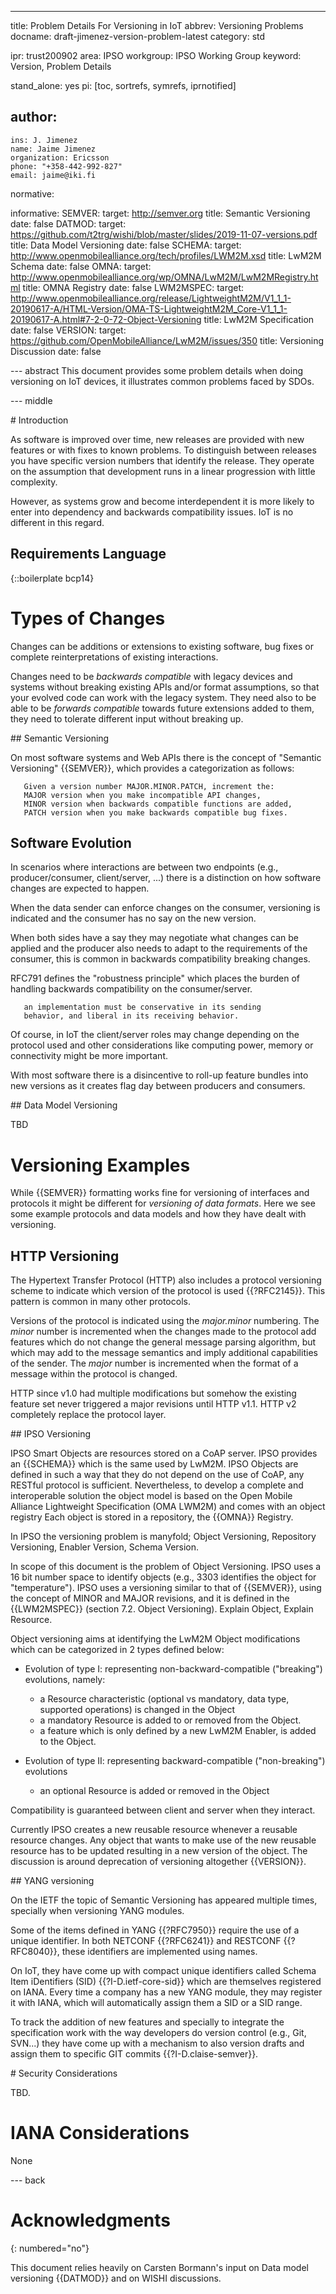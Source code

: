 ---
title: Problem Details For Versioning in IoT
abbrev: Versioning Problems
docname: draft-jimenez-version-problem-latest
category: std

ipr: trust200902
area: IPSO
workgroup: IPSO Working Group
keyword: Version, Problem Details

stand_alone: yes
pi: [toc, sortrefs, symrefs, iprnotified]

author:
 -
    ins: J. Jimenez
    name: Jaime Jimenez
    organization: Ericsson
    phone: "+358-442-992-827"
    email: jaime@iki.fi

normative:

informative:
  SEMVER:
   target: http://semver.org
   title: Semantic Versioning
   date: false
  DATMOD:
   target: https://github.com/t2trg/wishi/blob/master/slides/2019-11-07-versions.pdf
   title: Data Model Versioning
   date: false
  SCHEMA:
   target: http://www.openmobilealliance.org/tech/profiles/LWM2M.xsd
   title: LwM2M Schema
   date: false
  OMNA:
   target: http://www.openmobilealliance.org/wp/OMNA/LwM2M/LwM2MRegistry.html
   title: OMNA Registry
   date:  false
  LWM2MSPEC:
   target: http://www.openmobilealliance.org/release/LightweightM2M/V1_1_1-20190617-A/HTML-Version/OMA-TS-LightweightM2M_Core-V1_1_1-20190617-A.html#7-2-0-72-Object-Versioning
   title: LwM2M Specification
   date: false
  VERSION:
   target: https://github.com/OpenMobileAlliance/LwM2M/issues/350
   title: Versioning Discussion
   date: false

--- abstract
This document provides some problem details when doing versioning on IoT devices, it illustrates common problems faced by SDOs.

--- middle

# Introduction

As software is improved over time, new releases are provided with new features or with fixes to known problems. To distinguish between releases you have specific version numbers that identify the release. They operate on the assumption that development runs in a linear progression with little complexity.

However, as systems grow and become interdependent it is more likely to enter into dependency and backwards compatibility issues. IoT is no different in this regard.

## Requirements Language

{::boilerplate bcp14}

# Types of Changes

Changes can be additions or extensions to existing software, bug fixes or complete reinterpretations of existing interactions.

Changes need to be *backwards compatible* with legacy devices and systems without breaking existing APIs and/or format assumptions, so that your evolved code can work with the legacy system. They need also to be able to be *forwards compatible* towards future extensions added to them, they need to tolerate different input without breaking up.

## Semantic Versioning

On most software systems and Web APIs there is the concept of "Semantic Versioning" {{SEMVER}}, which provides a categorization as follows:  

~~~
   Given a version number MAJOR.MINOR.PATCH, increment the:
   MAJOR version when you make incompatible API changes,
   MINOR version when backwards compatible functions are added,
   PATCH version when you make backwards compatible bug fixes.
~~~

## Software Evolution

In scenarios where interactions are between two endpoints (e.g., producer/consumer, client/server, ...) there is a distinction on how software changes are expected to happen.

When the data sender can enforce changes on the consumer, versioning is indicated and the consumer has no say on the new version.

When both sides have a say they may negotiate what changes can be applied and the producer also needs to adapt to the requirements of the consumer, this is common in backwards compatibility breaking changes.  

RFC791 defines the "robustness principle" which places the burden of handling backwards compatibility on the consumer/server.

~~~
   an implementation must be conservative in its sending
   behavior, and liberal in its receiving behavior.
~~~

Of course, in IoT the client/server roles may change depending on the protocol used and other considerations like computing power, memory or connectivity might be more important.

With most software there is a disincentive to roll-up feature bundles into new versions as it creates flag day between producers and consumers.

## Data Model Versioning

TBD

# Versioning Examples

While {{SEMVER}} formatting works fine for versioning of interfaces and protocols it might be different for *versioning of data formats*. Here we see some example protocols and data models and how they have dealt with versioning.

## HTTP Versioning

The Hypertext Transfer Protocol (HTTP) also includes a protocol versioning scheme to indicate which version of the protocol is used {{?RFC2145}}. This pattern is common in many other protocols.

Versions of the protocol is indicated using the *major.minor* numbering. The *minor* number is incremented when the changes made to the protocol add features which do not change the general message parsing algorithm, but which may add to the message semantics and imply additional capabilities of the sender. The *major* number is incremented when the format of a message within the protocol is changed.

HTTP since v1.0 had multiple modifications but somehow the existing feature set never triggered a major revisions until HTTP v1.1. HTTP v2 completely replace the protocol layer.

## IPSO Versioning

IPSO Smart Objects are resources stored on a CoAP server. IPSO provides an {{SCHEMA}} which is the same used by LwM2M. IPSO Objects are defined in such a way that they do not depend on the use of CoAP, any RESTful protocol is sufficient. Nevertheless, to develop a complete and interoperable solution the object model is based on the Open Mobile Alliance Lightweight Specification (OMA LWM2M) and comes with an object registry Each object is stored in a repository, the {{OMNA}} Registry.

In IPSO the versioning problem is manyfold; Object Versioning, Repository Versioning, Enabler Version, Schema Version.

In scope of this document is the problem of Object Versioning. IPSO uses a 16 bit number space to identify objects (e.g., 3303 identifies the object for "temperature"). IPSO uses a versioning similar to that of {{SEMVER}}, using the concept of MINOR and MAJOR revisions, and it is defined in the {{LWM2MSPEC}} (section 7.2. Object Versioning). Explain Object, Explain Resource.

Object versioning aims at identifying the LwM2M Object modifications which can be categorized in 2 types defined below:

- Evolution of type I: representing non-backward-compatible ("breaking") evolutions, namely:
   - a Resource characteristic (optional vs mandatory, data type, supported operations) is changed in the Object
   - a mandatory Resource is added to or removed from the Object.
   - a feature which is only defined by a new LwM2M Enabler, is added to the Object.

- Evolution of type II: representing backward-compatible ("non-breaking") evolutions

   - an optional Resource is added or removed in the Object

Compatibility is guaranteed between client and server when they interact.

Currently IPSO creates a new reusable resource whenever a reusable resource changes. Any object that wants to make use of the new reusable resource has to be updated resulting in a new version of the object. The discussion is around deprecation of versioning altogether {{VERSION}}.

## YANG versioning

On the IETF the topic of Semantic Versioning has appeared multiple times, specially when versioning YANG modules.

Some of the items defined in YANG {{?RFC7950}} require the use of a unique identifier.  In both NETCONF {{?RFC6241}} and RESTCONF {{?RFC8040}}, these identifiers are implemented using names.  

On IoT, they have come up with compact unique identifiers called Schema Item iDentifiers (SID) {{?I-D.ietf-core-sid}} which are themselves registered on IANA. Every time a company has a new YANG module, they may register it with IANA, which will automatically assign them a SID or a SID range.

To track the addition of new features and specially to integrate the specification work with the way developers do version control (e.g., Git, SVN...) they have come up with a mechanism to also version drafts and assign them to specific GIT commits {{?I-D.claise-semver}}.

# Security Considerations

TBD.

# IANA Considerations

None

--- back

# Acknowledgments
{: numbered="no"}

This document relies heavily on Carsten Bormann's input on Data model versioning {{DATMOD}} and on WISHI discussions.